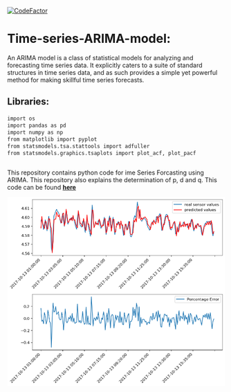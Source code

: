 [![CodeFactor](https://www.codefactor.io/repository/github/sumit-ai/time-series-arima-model/badge)](https://www.codefactor.io/repository/github/sumit-ai/time-series-arima-model)

# Time-series-ARIMA-model: 
An ARIMA model is a class of statistical models for analyzing and forecasting time series data.
It explicitly caters to a suite of standard structures in time series data, and as such provides a simple yet powerful method for making skillful time series forecasts.

## Libraries: 
```
import os
import pandas as pd
import numpy as np
from matplotlib import pyplot
from statsmodels.tsa.stattools import adfuller
from statsmodels.graphics.tsaplots import plot_acf, plot_pacf

```
## 
This repository contains python code for ime Series Forcasting using ARIMA. This repository also explains the determination of p, d and q. This code can be found **[here](https://github.com/Sumit-ai/Time-series-ARIMA-model/blob/master/Time%20series%20using%20ARIMA%20model%20.ipynb)** 

<img align="center" src="Unknown1.png" width="1000" />

<img align="center" src="Unknown.png" width="1000" />

